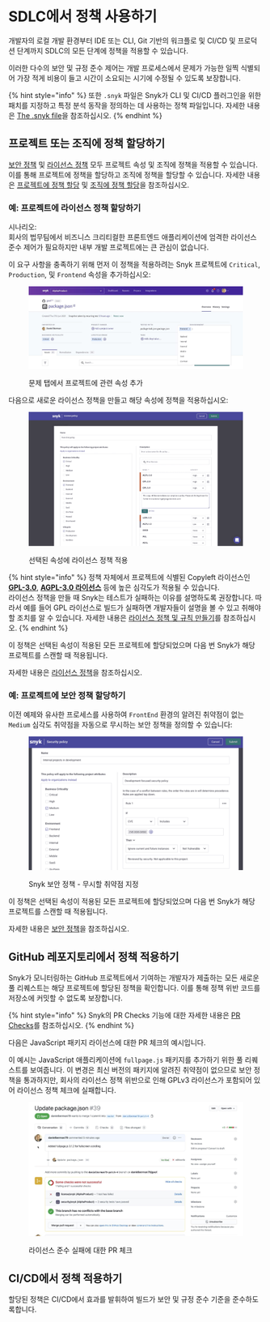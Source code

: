 # SDLC에서 정책 사용하기

개발자의 로컬 개발 환경부터 IDE 또는 CLI, Git 기반의 워크플로 및 CI/CD 및 프로덕션 단계까지 SDLC의 모든 단계에 정책을 적용할 수 있습니다.

이러한 다수의 보안 및 규정 준수 제어는 개발 프로세스에서 문제가 가능한 일찍 식별되어 가장 적게 비용이 들고 시간이 소요되는 시기에 수정될 수 있도록 보장합니다.

{% hint style="info" %}
또한 `.snyk` 파일은 Snyk가 CLI 및 CI/CD 플러그인을 위한 패치를 지정하고 특정 분석 동작을 정의하는 데 사용하는 정책 파일입니다. 자세한 내용은 [The .snyk file](the-.snyk-file.md)을 참조하십시오.
{% endhint %}

## 프로젝트 또는 조직에 정책 할당하기

[보안 정책](security-policies/) 및 [라이선스 정책](license-policies/) 모두 프로젝트 속성 및 조직에 정책을 적용할 수 있습니다. 이를 통해 프로젝트에 정책을 할당하고 조직에 정책을 할당할 수 있습니다. 자세한 내용은 [프로젝트에 정책 할당](assign-policies-to-projects.md) 및 [조직에 정책 할당](assign-a-policy-to-an-organization.md)을 참조하십시오.

### 예: 프로젝트에 라이선스 정책 할당하기

시나리오:\
회사의 법무팀에서 비즈니스 크리티컬한 프론트엔드 애플리케이션에 엄격한 라이선스 준수 제어가 필요하지만 내부 개발 프로젝트에는 큰 관심이 없습니다.

이 요구 사항을 충족하기 위해 먼저 이 정책을 적용하려는 Snyk 프로젝트에 `Critical`, `Production`, 및 `Frontend` 속성을 추가하십시오:

<figure><img src="../../.gitbook/assets/image (1) (3).png" alt="문제 탭에서 프로젝트에 관련 속성 추가"><figcaption><p>문제 탭에서 프로젝트에 관련 속성 추가</p></figcaption></figure>

다음으로 새로운 라이선스 정책을 만들고 해당 속성에 정책을 적용하십시오:

<figure><img src="../../.gitbook/assets/image (7) (1) (1).png" alt="선택된 속성에 라이선스 정책 적용"><figcaption><p>선택된 속성에 라이선스 정책 적용</p></figcaption></figure>

{% hint style="info" %}
정책 자체에서 프로젝트에 식별된 Copyleft 라이선스인 [**GPL-3.0**](https://snyk.io/learn/what-is-gpl-license-gplv3-explained/), [**AGPL-3.0 라이선스**](https://snyk.io/learn/agpl-license/) 등에 높은 심각도가 적용될 수 있습니다.\
라이선스 정책을 만들 때 Snyk는 테스트가 실패하는 이유를 설명하도록 권장합니다. 따라서 예를 들어 GPL 라이선스로 빌드가 실패하면 개발자들이 설명을 볼 수 있고 취해야 할 조치를 알 수 있습니다. 자세한 내용은 [라이선스 정책 및 규칙 만들기](license-policies/create-a-license-policy-and-rules.md)를 참조하십시오.
{% endhint %}

이 정책은 선택된 속성이 적용된 모든 프로젝트에 할당되었으며 다음 번 Snyk가 해당 프로젝트를 스캔할 때 적용됩니다.

자세한 내용은 [라이선스 정책](license-policies/)을 참조하십시오.

### 예: **프로젝트에 보안 정책 할당하기**

이전 예제와 유사한 프로세스를 사용하여 `FrontEnd` 환경의 알려진 취약점이 없는 `Medium` 심각도 취약점을 자동으로 무시하는 보안 정책을 정의할 수 있습니다:

<div align="left">

<figure><img src="../../.gitbook/assets/image (14) (3).png" alt="Snyk 보안 정책 - 무시할 취약점 지정"><figcaption><p>Snyk 보안 정책 - 무시할 취약점 지정</p></figcaption></figure>

</div>

이 정책은 선택된 속성이 적용된 모든 프로젝트에 할당되었으며 다음 번 Snyk가 해당 프로젝트를 스캔할 때 적용됩니다.

자세한 내용은 [보안 정책](security-policies/)을 참조하십시오.

## GitHub 레포지토리에서 정책 적용하기

Snyk가 모니터링하는 GitHub 프로젝트에서 기여하는 개발자가 제출하는 모든 새로운 풀 리퀘스트는 해당 프로젝트에 할당된 정책을 확인합니다. 이를 통해 정책 위반 코드를 저장소에 커밋할 수 없도록 보장합니다.

{% hint style="info" %}
Snyk의 PR Checks 기능에 대한 자세한 내용은 [PR Checks](../../scan-with-snyk/pull-requests/pull-request-checks/)를 참조하십시오.
{% endhint %}

다음은 JavaScript 패키지 라이선스에 대한 PR 체크의 예시입니다.

이 예시는 JavaScript 애플리케이션에 `fullpage.js` 패키지를 추가하기 위한 풀 리퀘스트를 보여줍니다. 이 변경은 최신 버전의 패키지에 알려진 취약점이 없으므로 보안 정책을 통과하지만, 회사의 라이선스 정책 위반으로 인해 GPLv3 라이선스가 포함되어 있어 라이선스 정책 체크에 실패합니다.

<figure><img src="../../.gitbook/assets/image (5) (1) (1) (2).png" alt="라이선스 준수 실패에 대한 PR 체크"><figcaption><p>라이선스 준수 실패에 대한 PR 체크</p></figcaption></figure>

## CI/CD에서 정책 적용하기

할당된 정책은 CI/CD에서 효과를 발휘하여 빌드가 보안 및 규정 준수 기준을 준수하도록합니다.